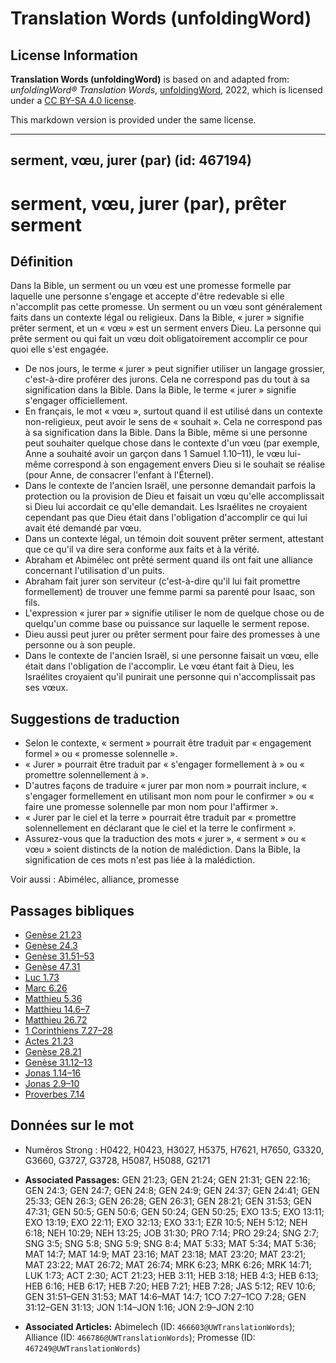 # Translation Words (unfoldingWord)

## License Information

**Translation Words (unfoldingWord)** is based on and adapted from: _unfoldingWord® Translation Words_, [unfoldingWord](https://unfoldingword.org/utw), 2022, which is licensed under a [CC BY-SA 4.0 license](https://creativecommons.org/licenses/by-sa/4.0/legalcode.en).

This markdown version is provided under the same license.



--------------------------------

## serment, vœu, jurer (par) (id: 467194)

serment, vœu, jurer (par), prêter serment
=========================================

Définition
----------

Dans la Bible, un serment ou un vœu est une promesse formelle par laquelle une personne s'engage et accepte d'être redevable si elle n'accomplit pas cette promesse. Un serment ou un vœu sont généralement faits dans un contexte légal ou religieux. Dans la Bible, « jurer » signifie prêter serment, et un « vœu » est un serment envers Dieu. La personne qui prête serment ou qui fait un vœu doit obligatoirement accomplir ce pour quoi elle s'est engagée.

* De nos jours, le terme « jurer » peut signifier utiliser un langage grossier, c'est\-à\-dire proférer des jurons. Cela ne correspond pas du tout à sa signification dans la Bible. Dans la Bible, le terme « jurer » signifie s'engager officiellement.
* En français, le mot « vœu », surtout quand il est utilisé dans un contexte non\-religieux, peut avoir le sens de « souhait ». Cela ne correspond pas à sa signification dans la Bible. Dans la Bible, même si une personne peut souhaiter quelque chose dans le contexte d'un vœu (par exemple, Anne a souhaité avoir un garçon dans 1 Samuel 1\.10–11\), le vœu lui\-même correspond à son engagement envers Dieu si le souhait se réalise (pour Anne, de consacrer l'enfant à l'Éternel).
* Dans le contexte de l'ancien Israël, une personne demandait parfois la protection ou la provision de Dieu et faisait un vœu qu'elle accomplissait si Dieu lui accordait ce qu'elle demandait. Les Israélites ne croyaient cependant pas que Dieu était dans l'obligation d'accomplir ce qui lui avait été demandé par vœu.
* Dans un contexte légal, un témoin doit souvent prêter serment, attestant que ce qu'il va dire sera conforme aux faits et à la vérité.
* Abraham et Abimélec ont prêté serment quand ils ont fait une alliance concernant l'utilisation d'un puits.
* Abraham fait jurer son serviteur (c'est\-à\-dire qu'il lui fait promettre formellement) de trouver une femme parmi sa parenté pour Isaac, son fils.
* L'expression « jurer par » signifie utiliser le nom de quelque chose ou de quelqu'un comme base ou puissance sur laquelle le serment repose.
* Dieu aussi peut jurer ou prêter serment pour faire des promesses à une personne ou à son peuple.
* Dans le contexte de l'ancien Israël, si une personne faisait un vœu, elle était dans l'obligation de l'accomplir. Le vœu étant fait à Dieu, les Israélites croyaient qu'il punirait une personne qui n'accomplissait pas ses vœux.

Suggestions de traduction
-------------------------

* Selon le contexte, « serment » pourrait être traduit par « engagement formel » ou « promesse solennelle ».
* « Jurer » pourrait être traduit par « s'engager formellement à » ou « promettre solennellement à ».
* D'autres façons de traduire « jurer par mon nom » pourrait inclure, « s'engager formellement en utilisant mon nom pour le confirmer » ou « faire une promesse solennelle par mon nom pour l'affirmer ».
* « Jurer par le ciel et la terre » pourrait être traduit par « promettre solennellement en déclarant que le ciel et la terre le confirment ».
* Assurez\-vous que la traduction des mots « jurer », « serment » ou « vœu » soient distincts de la notion de malédiction. Dans la Bible, la signification de ces mots n'est pas liée à la malédiction.

Voir aussi : Abimélec, alliance, promesse

Passages bibliques
------------------

* [Genèse 21\.23](https://ref.ly/Gen21:23)
* [Genèse 24\.3](https://ref.ly/Gen24:3)
* [Genèse 31\.51–53](https://ref.ly/Gen31:51-Gen31:53)
* [Genèse 47\.31](https://ref.ly/Gen47:31)
* [Luc 1\.73](https://ref.ly/Luke1:73)
* [Marc 6\.26](https://ref.ly/Mark6:26)
* [Matthieu 5\.36](https://ref.ly/Matt5:36)
* [Matthieu 14\.6–7](https://ref.ly/Matt14:6-Matt14:7)
* [Matthieu 26\.72](https://ref.ly/Matt26:72)
* [1 Corinthiens 7\.27–28](https://ref.ly/1Cor7:27-1Cor7:28)
* [Actes 21\.23](https://ref.ly/Acts21:23)
* [Genèse 28\.21](https://ref.ly/Gen28:21)
* [Genèse 31\.12–13](https://ref.ly/Gen31:12-Gen31:13)
* [Jonas 1\.14–16](https://ref.ly/Jonah1:14-Jonah1:16)
* [Jonas 2\.9–10](https://ref.ly/Jonah2:9-Jonah2:10)
* [Proverbes 7\.14](https://ref.ly/Prov7:14)

Données sur le mot
------------------

* Numéros Strong : H0422, H0423, H3027, H5375, H7621, H7650, G3320, G3660, G3727, G3728, H5087, H5088, G2171

* **Associated Passages:** GEN 21:23; GEN 21:24; GEN 21:31; GEN 22:16; GEN 24:3; GEN 24:7; GEN 24:8; GEN 24:9; GEN 24:37; GEN 24:41; GEN 25:33; GEN 26:3; GEN 26:28; GEN 26:31; GEN 28:21; GEN 31:53; GEN 47:31; GEN 50:5; GEN 50:6; GEN 50:24; GEN 50:25; EXO 13:5; EXO 13:11; EXO 13:19; EXO 22:11; EXO 32:13; EXO 33:1; EZR 10:5; NEH 5:12; NEH 6:18; NEH 10:29; NEH 13:25; JOB 31:30; PRO 7:14; PRO 29:24; SNG 2:7; SNG 3:5; SNG 5:8; SNG 5:9; SNG 8:4; MAT 5:33; MAT 5:34; MAT 5:36; MAT 14:7; MAT 14:9; MAT 23:16; MAT 23:18; MAT 23:20; MAT 23:21; MAT 23:22; MAT 26:72; MAT 26:74; MRK 6:23; MRK 6:26; MRK 14:71; LUK 1:73; ACT 2:30; ACT 21:23; HEB 3:11; HEB 3:18; HEB 4:3; HEB 6:13; HEB 6:16; HEB 6:17; HEB 7:20; HEB 7:21; HEB 7:28; JAS 5:12; REV 10:6; GEN 31:51–GEN 31:53; MAT 14:6–MAT 14:7; 1CO 7:27–1CO 7:28; GEN 31:12–GEN 31:13; JON 1:14–JON 1:16; JON 2:9–JON 2:10
* **Associated Articles:** Abimelech (ID: `466603@UWTranslationWords`); Alliance (ID: `466786@UWTranslationWords`); Promesse (ID: `467249@UWTranslationWords`)

